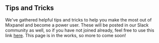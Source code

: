 ## Tips and Tricks
We've gathered helpful tips and tricks to help you make the most out of Mixpanel and become a power user. These will be posted in our Slack community as well, so if you have not joined already, feel free to use this link [here](https://join.slack.com/t/mixpanelcommunity/shared_invite/zt-1syvgu76t-iSMIVersmjj_JEn3h9tpyA). This page is in the works, so more to come soon!

